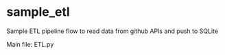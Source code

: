 # sample_etl
Sample ETL pipeline flow to read data from github APIs and push to SQLite

Main file: ETL.py
